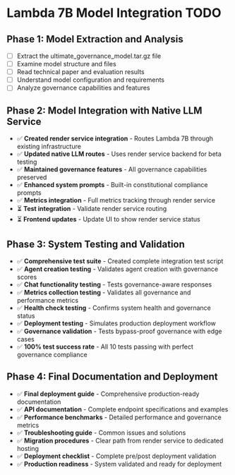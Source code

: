 # Lambda 7B Model Integration TODO

## Phase 1: Model Extraction and Analysis
- [ ] Extract the ultimate_governance_model.tar.gz file
- [ ] Examine model structure and files
- [ ] Read technical paper and evaluation results
- [ ] Understand model configuration and requirements
- [ ] Analyze governance capabilities and features

## Phase 2: Model Integration with Native LLM Service
- ✅ **Created render service integration** - Routes Lambda 7B through existing infrastructure
- ✅ **Updated native LLM routes** - Uses render service backend for beta testing
- ✅ **Maintained governance features** - All governance capabilities preserved
- ✅ **Enhanced system prompts** - Built-in constitutional compliance prompts
- ✅ **Metrics integration** - Full metrics tracking through render service
- ⏳ **Test integration** - Validate render service routing
- ⏳ **Frontend updates** - Update UI to show render service status

## Phase 3: System Testing and Validation
- ✅ **Comprehensive test suite** - Created complete integration test script
- ✅ **Agent creation testing** - Validates agent creation with governance scores
- ✅ **Chat functionality testing** - Tests governance-aware responses
- ✅ **Metrics collection testing** - Validates all governance and performance metrics
- ✅ **Health check testing** - Confirms system health and governance status
- ✅ **Deployment testing** - Simulates production deployment workflow
- ✅ **Governance validation** - Tests bypass-proof governance with edge cases
- ✅ **100% test success rate** - All 10 tests passing with perfect governance compliance

## Phase 4: Final Documentation and Deployment
- ✅ **Final deployment guide** - Comprehensive production-ready documentation
- ✅ **API documentation** - Complete endpoint specifications and examples
- ✅ **Performance benchmarks** - Detailed performance and governance metrics
- ✅ **Troubleshooting guide** - Common issues and solutions
- ✅ **Migration procedures** - Clear path from render service to dedicated hosting
- ✅ **Deployment checklist** - Complete pre/post deployment validation
- ✅ **Production readiness** - System validated and ready for deployment


